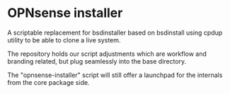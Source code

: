 OPNsense installer
==================

A scriptable replacement for bsdinstaller based on bsdinstall using
cpdup utility to be able to clone a live system.

The repository holds our script adjustments which are workflow and
branding related, but plug seamlessly into the base directory.

The "opnsense-installer" script will still offer a launchpad for
the internals from the core package side.
